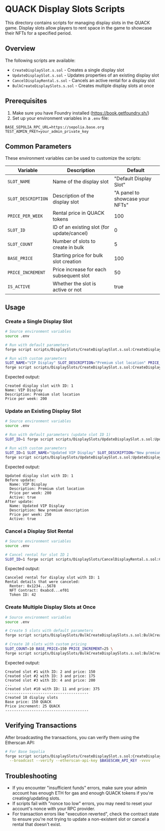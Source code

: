 # QUACK Display Slots Scripts

This directory contains scripts for managing display slots in the QUACK game. Display slots allow players to rent space in the game to showcase their NFTs for a specified period.

## Overview

The following scripts are available:

- `CreateDisplaySlot.s.sol` - Creates a single display slot
- `UpdateDisplaySlot.s.sol` - Updates properties of an existing display slot
- `CancelDisplayRental.s.sol` - Cancels an active rental for a display slot
- `BulkCreateDisplaySlots.s.sol` - Creates multiple display slots at once

## Prerequisites

1. Make sure you have Foundry installed (https://book.getfoundry.sh/)
2. Set up your environment variables in a `.env` file:

```
BASE_SEPOLIA_RPC_URL=https://sepolia.base.org
TEST_ADMIN_PKEY=your_admin_private_key
```

## Common Parameters

These environment variables can be used to customize the scripts:

| Variable | Description | Default |
|----------|-------------|---------|
| `SLOT_NAME` | Name of the display slot | "Default Display Slot" |
| `SLOT_DESCRIPTION` | Description of the display slot | "A panel to showcase your NFTs" |
| `PRICE_PER_WEEK` | Rental price in QUACK tokens | 100 |
| `SLOT_ID` | ID of an existing slot (for update/cancel) | 0 |
| `SLOT_COUNT` | Number of slots to create in bulk | 5 |
| `BASE_PRICE` | Starting price for bulk slot creation | 100 |
| `PRICE_INCREMENT` | Price increase for each subsequent slot | 50 |
| `IS_ACTIVE` | Whether the slot is active or not | true |

## Usage

### Create a Single Display Slot

```bash
# Source environment variables
source .env

# Run with default parameters
forge script scripts/DisplaySlots/CreateDisplaySlot.s.sol:CreateDisplaySlot --broadcast

# Run with custom parameters
SLOT_NAME="VIP Display" SLOT_DESCRIPTION="Premium slot location" PRICE_PER_WEEK=200 \
forge script scripts/DisplaySlots/CreateDisplaySlot.s.sol:CreateDisplaySlot --broadcast
```

Expected output:
```
Created display slot with ID: 1
Name: VIP Display
Description: Premium slot location
Price per week: 200
```

### Update an Existing Display Slot

```bash
# Source environment variables
source .env

# Run with default parameters (update slot ID 1)
SLOT_ID=1 forge script scripts/DisplaySlots/UpdateDisplaySlot.s.sol:UpdateDisplaySlot --broadcast

# Run with custom parameters
SLOT_ID=1 SLOT_NAME="Updated VIP Display" SLOT_DESCRIPTION="New premium description" PRICE_PER_WEEK=250 IS_ACTIVE=true \
forge script scripts/DisplaySlots/UpdateDisplaySlot.s.sol:UpdateDisplaySlot --broadcast
```

Expected output:
```
Updated display slot with ID: 1
Before update:
  Name: VIP Display
  Description: Premium slot location
  Price per week: 200
  Active: true
After update:
  Name: Updated VIP Display
  Description: New premium description
  Price per week: 250
  Active: true
```

### Cancel a Display Slot Rental

```bash
# Source environment variables
source .env

# Cancel rental for slot ID 1
SLOT_ID=1 forge script scripts/DisplaySlots/CancelDisplayRental.s.sol:CancelDisplayRental --broadcast
```

Expected output:
```
Canceled rental for display slot with ID: 1
Rental details that were canceled:
  Renter: 0x1234...5678
  NFT Contract: 0xabcd...ef01
  Token ID: 42
```

### Create Multiple Display Slots at Once

```bash
# Source environment variables
source .env

# Create 5 slots with default parameters
forge script scripts/DisplaySlots/BulkCreateDisplaySlots.s.sol:BulkCreateDisplaySlots --broadcast

# Create 10 slots with custom pricing
SLOT_COUNT=10 BASE_PRICE=150 PRICE_INCREMENT=25 \
forge script scripts/DisplaySlots/BulkCreateDisplaySlots.s.sol:BulkCreateDisplaySlots --broadcast
```

Expected output:
```
Created slot #1 with ID: 2 and price: 150
Created slot #2 with ID: 3 and price: 175
Created slot #3 with ID: 4 and price: 200
...
Created slot #10 with ID: 11 and price: 375
--------------------------------------
Created 10 display slots
Base price: 150 QUACK
Price increment: 25 QUACK
--------------------------------------
```

## Verifying Transactions

After broadcasting the transactions, you can verify them using the Etherscan API:

```bash
# For Base Sepolia
forge script scripts/DisplaySlots/CreateDisplaySlot.s.sol:CreateDisplaySlot \
  --broadcast --verify --etherscan-api-key $BASESCAN_API_KEY -vvvv
```

## Troubleshooting

- If you encounter "insufficient funds" errors, make sure your admin account has enough ETH for gas and enough QUACK tokens if you're creating/updating slots.
- If scripts fail with "nonce too low" errors, you may need to reset your account's nonce with your RPC provider.
- For transaction errors like "execution reverted", check the contract state to ensure you're not trying to update a non-existent slot or cancel a rental that doesn't exist. 